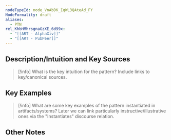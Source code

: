 ```yaml
---
nodeTypeId: node_VnAbDK_IqWL3QAteAd_FY
NodeFormality: draft
aliases:
  - PTN
rel_KhbHMhrsgnaGzXE_6d99x:
  - "[[ART - AlphaXiv]]"
  - "[[ART - PubPeer]]"
---
```

## Description/Intuition and Key Sources
> [!info] What is the key intuition for the pattern? Include links to key/canonical sources.

## Key Examples
> [!info] What are some key examples of the pattern instantiated in artifacts/systems? Later we can link particularly instructive/illustrative ones via the "Instantiates" discourse relation.
## Other Notes